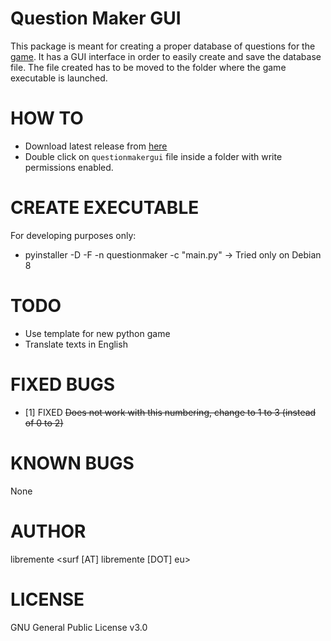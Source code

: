 Question Maker GUI
==================
This package is meant for creating a proper database of questions for the
[game](http://fare.polito.it/gioco). It has a GUI interface in order to easily
create and save the database file. The file created has to be moved to the
folder where the game executable is launched. 

HOW TO
======
* Download latest release from
  [here](https://github.com/libremente/questionmakergui/releases) 
* Double click on ``questionmakergui`` file inside a folder with write
  permissions enabled.  

CREATE EXECUTABLE
==========
For developing purposes only:
* pyinstaller -D -F -n questionmaker -c "main.py"
-> Tried only on Debian 8 

TODO
====
* Use template for new python game
* Translate texts in English

FIXED BUGS
==========
* [1] FIXED ~~Does not work with this numbering, change to 1 to 3 (instead of 0 to 2)~~ 

KNOWN BUGS
==========
None

AUTHOR
======
libremente <surf [AT] libremente [DOT] eu>

LICENSE
=======
GNU General Public License v3.0
